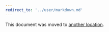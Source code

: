 ```yaml
---
redirect_to: '../user/markdown.md'
---
```


This document was moved to [another location](../user/markdown.md).

<!-- This redirect file can be deleted after February 1, 2021. -->
<!-- Before deletion, see: https://docs.gitlab.com/ee/development/documentation/#move-or-rename-a-page -->

